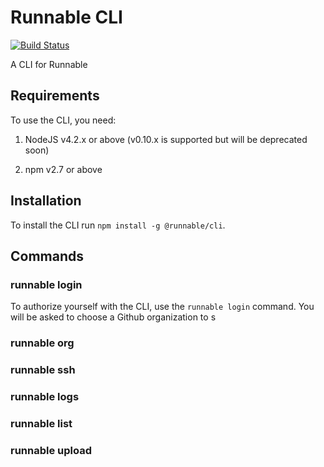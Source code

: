 # Runnable CLI

[![Build Status](https://travis-ci.org/Runnable/cli.svg?branch=master)](https://travis-ci.org/Runnable/cli)

A CLI for Runnable

## Requirements

To use the CLI, you need:

1) NodeJS v4.2.x or above (v0.10.x is supported but will be deprecated soon)

2) npm v2.7 or above

## Installation

To install the CLI run `npm install -g @runnable/cli`.

## Commands

### runnable login

To authorize yourself with the CLI, use the `runnable login` command. You will be asked to choose a Github organization to s


### runnable org
### runnable ssh
### runnable logs
### runnable list
### runnable upload
